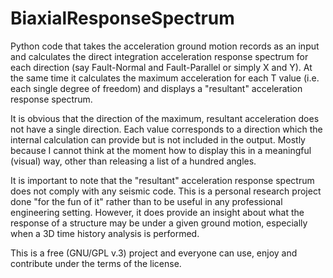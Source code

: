 # BiaxialResponseSpectrum

Python code that takes the acceleration ground motion records as an input and calculates the direct integration acceleration response spectrum for each direction (say Fault-Normal and Fault-Parallel or simply X and Y). At the same time it calculates the maximum acceleration for each T value (i.e. each single degree of freedom) and displays a "resultant" acceleration response spectrum.

It is obvious that the direction of the maximum, resultant acceleration does not have a single direction. Each value corresponds to a direction which the internal calculation can provide but is not included in the output. Mostly because I cannot think at the moment how to display this in a meaningful (visual) way, other than releasing a list of a hundred angles.  

It is important to note that the "resultant" acceleration response spectrum does not comply with any seismic code. This is a personal research project done "for the fun of it" rather than to be useful in any professional engineering setting. However, it does provide an insight about what the response of a structure may be under a given ground motion, especially when a 3D time history analysis is performed. 

This is a free (GNU/GPL v.3) project and everyone can use, enjoy and contribute under the terms of the license. 
